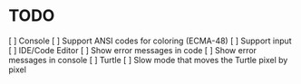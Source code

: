 TODO
====

[ ] Console
    [ ] Support ANSI codes for coloring (ECMA-48)
    [ ] Support input
[ ] IDE/Code Editor
    [ ] Show error messages in code
    [ ] Show error messages in console
[ ] Turtle
    [ ] Slow mode that moves the Turtle pixel by pixel
